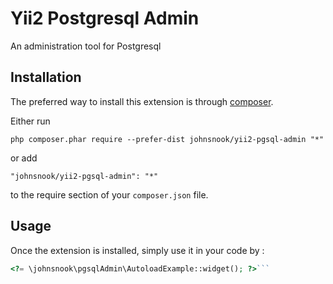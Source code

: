 Yii2 Postgresql Admin
=====================
An administration tool for Postgresql

Installation
------------

The preferred way to install this extension is through [composer](http://getcomposer.org/download/).

Either run

```
php composer.phar require --prefer-dist johnsnook/yii2-pgsql-admin "*"
```

or add

```
"johnsnook/yii2-pgsql-admin": "*"
```

to the require section of your `composer.json` file.


Usage
-----

Once the extension is installed, simply use it in your code by  :

```php
<?= \johnsnook\pgsqlAdmin\AutoloadExample::widget(); ?>```